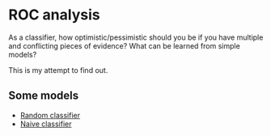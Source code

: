 # ROC analysis

As a classifier, how optimistic/pessimistic should you be if you have multiple and conflicting
pieces of evidence? What can be learned from simple models?

This is my attempt to find out.

## Some models

- [Random classifier](docs/random-classifier.md)
- [Naive classifier](docs/naive-classifier.md)